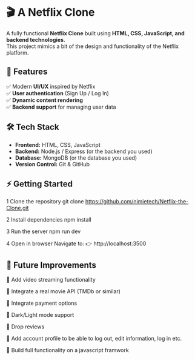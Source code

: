 # 🎬 A Netflix Clone  

A fully functional **Netflix Clone** built using **HTML, CSS, JavaScript, and backend technologies**.  
This project mimics a bit of the design and functionality of the Netflix platform.  

## 🚀 Features  
✅ Modern **UI/UX** inspired by Netflix  
✅ **User authentication** (Sign Up / Log In)  
✅ **Dynamic content rendering**  
✅ **Backend support** for managing user data  

## 🛠️ Tech Stack  

- **Frontend:** HTML, CSS, JavaScript  
- **Backend:** Node.js / Express (or the backend you used)  
- **Database:** MongoDB (or the database you used)  
- **Version Control:** Git & GitHub  

## ⚡ Getting Started

1 Clone the repository
git clone https://github.com/nimietech/Netflix-the-Clone.git

2 Install dependencies
npm install

3 Run the server
npm run dev

4 Open in browser
Navigate to:
👉 http://localhost:3500

## 🎯 Future Improvements

🔹 Add video streaming functionality

🔹 Integrate a real movie API (TMDb or similar)

🔹 Integrate payment options

🔹 Dark/Light mode support

🔹 Drop reviews

🔹 Add account profile to be able to log out, edit information, log in etc.

🔹 Build full functionality on a javascript framwork



